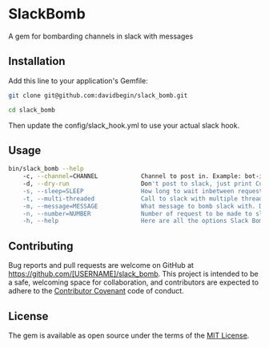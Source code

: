 # SlackBomb

A gem for bombarding channels in slack with messages

## Installation

Add this line to your application's Gemfile:

```bash
git clone git@github.com:davidbegin/slack_bomb.git

cd slack_bomb
```

Then update the config/slack_hook.yml to use your actual slack hook.

## Usage

```bash
bin/slack_bomb --help
    -c, --channel=CHANNEL            Channel to post in. Example: bot-island, becomes #bot-island
    -d, --dry-run                    Don't post to slack, just print Curl command.
    -s, --sleep=SLEEP                How long to wait inbetween requests.
    -t, --multi-threaded             Call to slack with multiple threads
    -m, --message=MESSAGE            What message to bomb slack with. Defaults to random Faker catch phrase.
    -n, --number=NUMBER              Number of request to be made to slack: Default: 50
    -h, --help                       Here are all the options Slack Bomb takes
```

## Contributing

Bug reports and pull requests are welcome on GitHub at https://github.com/[USERNAME]/slack_bomb. This project is intended to be a safe, welcoming space for collaboration, and contributors are expected to adhere to the [Contributor Covenant](contributor-covenant.org) code of conduct.


## License

The gem is available as open source under the terms of the [MIT License](http://opensource.org/licenses/MIT).

